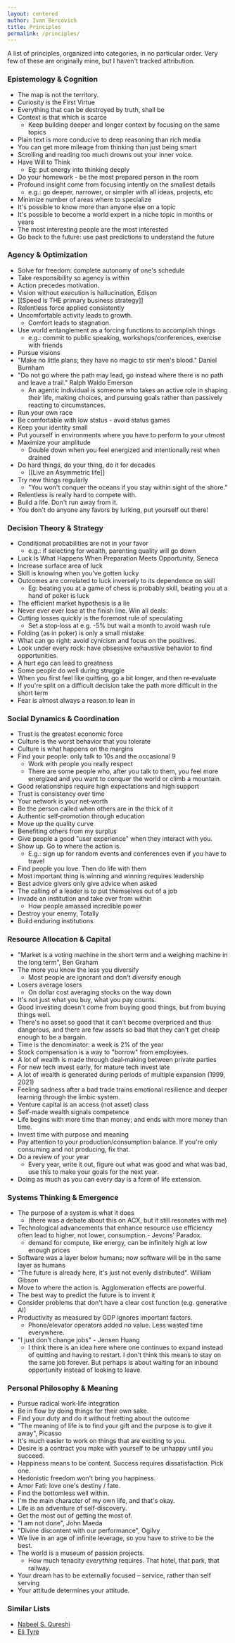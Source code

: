 ```yaml
---
layout: centered
author: Ivan Bercovich
title: Principles
permalink: /principles/
---
```


A list of principles, organized into categories, in no particular order. Very few of these are originally mine, but I haven't tracked attribution.

### Epistemology & Cognition

- The map is not the territory.
- Curiosity is the First Virtue
- Everything that can be destroyed by truth, shall be
- Context is that which is scarce
  - Keep building deeper and longer context by focusing on the same topics
- Plain text is more conducive to deep reasoning than rich media
- You can get more mileage from thinking than just being smart
- Scrolling and reading too much drowns out your inner voice.
- Have Will to Think
  - Eg: put energy into thinking deeply
- Do your homework - be the most prepared person in the room
- Profound insight come from focusing intently on the smallest details
  - e.g.: go deeper, narrower, or simpler with all ideas, projects, etc
- Minimize number of areas where to specialize
- It's possible to know more than anyone else on a topic
- It's possible to become a world expert in a niche topic in months or years
- The most interesting people are the most interested
- Go back to the future: use past predictions to understand the future

### Agency & Optimization

- Solve for freedom: complete autonomy of one's schedule
- Take responsibility so agency is within
- Action precedes motivation.
- Vision without execution is hallucination, Edison
- [[Speed is THE primary business strategy]]
- Relentless force applied consistently
- Uncomfortable activity leads to growth.
  - Comfort leads to stagnation.
- Use world entanglement as a forcing functions to accomplish things
  - e.g.: commit to public speaking, workshops/conferences, exercise with friends
- Pursue visions
- "Make no little plans; they have no magic to stir men's blood." Daniel Burnham
- "Do not go where the path may lead, go instead where there is no path and leave a trail." Ralph Waldo Emerson
  - An agentic individual is someone who takes an active role in shaping their life, making choices, and pursuing goals rather than passively reacting to circumstances.
- Run your own race
- Be comfortable with low status - avoid status games
- Keep your identity small
- Put yourself in environments where you have to perform to your utmost
- Maximize your amplitude
  - Double down when you feel energized and intentionally rest when drained
- Do hard things, do your thing, do it for decades
  - [[Live an Asymmetric life]]
- Try new things regularly
  - "You won't conquer the oceans if you stay within sight of the shore."
- Relentless is really hard to compete with.
- Build a life. Don't run away from it.
- You don't do anyone any favors by lurking, put yourself out there!

### Decision Theory & Strategy

- Conditional probabilities are not in your favor
  - e.g.: if selecting for wealth, parenting quality will go down
- Luck Is What Happens When Preparation Meets Opportunity, Seneca
- Increase surface area of luck
- Skill is knowing when you've gotten lucky
- Outcomes are correlated to luck inversely to its dependence on skill
  - Eg: beating you at a game of chess is probably skill, beating you at a hand of poker is luck
- The efficient market hypothesis is a lie
- Never ever ever lose at the finish line. Win all deals.
- Cutting losses quickly is the foremost rule of speculating
  - Set a stop‑loss at e.g. -5% but wait a month to avoid wash rule
- Folding (as in poker) is only a small mistake
- What can go right: avoid cynicism and focus on the positives.
- Look under every rock: have obsessive exhaustive behavior to find opportunities.
- A hurt ego can lead to greatness
- Some people do well during struggle
- When you first feel like quitting, go a bit longer, and then re‑evaluate
- If you're split on a difficult decision take the path more difficult in the short term
- Fear is almost always a reason to lean in

### Social Dynamics & Coordination

- Trust is the greatest economic force
- Culture is the worst behavior that you tolerate
- Culture is what happens on the margins
- Find your people: only talk to 10s and the occasional 9
  - Work with people you really respect
  - There are some people who, after you talk to them, you feel more energized and you want to conquer the world or climb a mountain.
- Good relationships require high expectations and high support
- Trust is consistency over time
- Your network is your net‑worth
- Be the person called when others are in the thick of it
- Authentic self‑promotion through education
- Move up the quality curve
- Benefiting others from my surplus
- Give people a good "user experience" when they interact with you.
- Show up. Go to where the action is.
  - E.g.: sign up for random events and conferences even if you have to travel
- Find people you love. Then do life with them
- Most important thing is winning and winning requires leadership
- Best advice givers only give advice when asked
- The calling of a leader is to put themselves out of a job
- Invade an institution and take over from within
  - How people amassed incredible power
- Destroy your enemy, Totally
- Build enduring institutions

### Resource Allocation & Capital

- "Market is a voting machine in the short term and a weighing machine in the long term", Ben Graham
- The more you know the less you diversify
  - Most people are ignorant and don't diversify enough
- Losers average losers
  - On dollar cost averaging stocks on the way down
- It's not just what you buy, what you pay counts.
- Good investing doesn't come from buying good things, but from buying things well.
- There's no asset so good that it can't become overpriced and thus dangerous, and there are few assets so bad that they can't get cheap enough to be a bargain.
- Time is the denominator: a week is 2% of the year
- Stock compensation is a way to "borrow" from employees.
- A lot of wealth is made through deal‑making between private parties
- For new tech invest early, for mature tech invest late
- A lot of wealth is generated during periods of multiple expansion (1999, 2021)
- Feeling sadness after a bad trade trains emotional resilience and deeper learning through the limbic system.
- Venture capital is an access (not asset) class
- Self-made wealth signals competence
- Life begins with more time than money; and ends with more money than time.
- Invest time with purpose and meaning
- Pay attention to your production/consumption balance. If you're only consuming and not producing, fix that.
- Do a review of your year
  - Every year, write it out, figure out what was good and what was bad, use this to make your goals for the next year.
- Doing as much as you can every day is a form of life extension.

### Systems Thinking & Emergence

- The purpose of a system is what it does
  - (there was a debate about this on ACX, but it still resonates with me)
- Technological advancements that enhance resource use efficiency often lead to higher, not lower, consumption.- Jevons' Paradox.
  - demand for compute, like energy, can be infinitely high at low enough prices
- Software was a layer below humans; now software will be in the same layer as humans
- "The future is already here, it's just not evenly distributed". William Gibson
- Move to where the action is. Agglomeration effects are powerful.
- The best way to predict the future is to invent it
- Consider problems that don't have a clear cost function (e.g. generative AI)
- Productivity as measured by GDP ignores important factors.
  - Phone/elevator operators added no value. Less wasted time everywhere.
- "I just don't change jobs" - Jensen Huang
  - I think there is an idea here where one continues to expand instead of quitting and having to restart. I don't think this means to stay on the same job forever. But perhaps is about waiting for an inbound opportunity instead of looking to leave.

### Personal Philosophy & Meaning

- Pursue radical work‑life integration
- Be in flow by doing things for their own sake.
- Find your duty and do it without fretting about the outcome
- "The meaning of life is to find your gift and the purpose is to give it away", Picasso
- It's much easier to work on things that are exciting to you.
- Desire is a contract you make with yourself to be unhappy until you succeed.
- Happiness means to be content. Success requires dissatisfaction. Pick one.
- Hedonistic freedom won't bring you happiness.
- Amor Fati: love one's destiny / fate.
- Find the bottomless well within.
- I'm the main character of my own life, and that's okay.
- Life is an adventure of self‑discovery.
- Get the most out of getting the most of.
- "I am not done", John Maeda
- "Divine discontent with our performance", Ogilvy
- We live in an age of infinite leverage, so you have to strive to be the best.
- The world is a museum of passion projects.
  - How much tenacity _everything_ requires. That hotel, that park, that railway.
- Your dream has to be externally focused – service, rather than self serving
- Your attitude determines your attitude.

### Similar Lists

- [Nabeel S. Qureshi](https://nabeelqu.co/principles)
- [Eli Tyre](https://elityre.com/principles.html)

